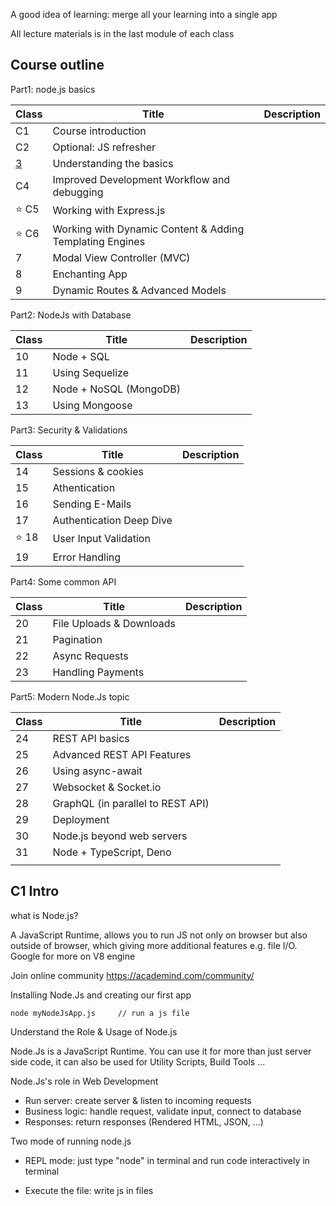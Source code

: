 A good idea of learning: merge all your learning into a single app 

All lecture materials is in the last module of each class







## Course outline

Part1: node.js basics

| Class               | Title                                                    | Description |
| ------------------- | -------------------------------------------------------- | ----------- |
| C1                  | Course introduction                                      |             |
| C2                  | Optional: JS refresher                                   |             |
| [3](./C3/README.md) | Understanding the basics                                 |             |
| C4                  | Improved Development Workflow and debugging              |             |
| :star: C5           | Working with Express.js                                  |             |
| :star: C6           | Working with Dynamic Content & Adding Templating Engines |             |
| 7                   | Modal View Controller (MVC)                              |             |
| 8                   | Enchanting App                                           |             |
| 9                   | Dynamic Routes &  Advanced Models                        |             |

Part2: NodeJs with Database

| Class | Title                  | Description |
| ----- | ---------------------- | ----------- |
| 10    | Node + SQL             |             |
| 11    | Using Sequelize        |             |
| 12    | Node + NoSQL (MongoDB) |             |
| 13    | Using Mongoose         |             |

Part3: Security & Validations

| Class     | Title                    | Description |
| --------- | ------------------------ | ----------- |
| 14        | Sessions & cookies       |             |
| 15        | Athentication            |             |
| 16        | Sending E-Mails          |             |
| 17        | Authentication Deep Dive |             |
| :star: 18 | User Input Validation    |             |
| 19        | Error Handling           |             |

Part4: Some common API

| Class | Title                    | Description |
| ----- | ------------------------ | ----------- |
| 20    | File Uploads & Downloads |             |
| 21    | Pagination               |             |
| 22    | Async Requests           |             |
| 23    | Handling Payments        |             |

Part5: Modern Node.Js topic

| Class | Title                             | Description |
| ----- | --------------------------------- | ----------- |
| 24    | REST API basics                   |             |
| 25    | Advanced REST API Features        |             |
| 26    | Using async-await                 |             |
| 27    | Websocket & Socket.io             |             |
| 28    | GraphQL (in parallel to REST API) |             |
| 29    | Deployment                        |             |
| 30    | Node.js beyond web servers        |             |
| 31    | Node + TypeScript, Deno           |             |
|       |                                   |             |





## C1 Intro

what is Node.js?

A JavaScript Runtime, allows you to run JS not only on browser but also outside of browser, which giving more additional features e.g. file I/O.  Google for more on V8 engine



Join online community https://academind.com/community/



Installing Node.Js and creating our first app

```terminal
node myNodeJsApp.js		// run a js file
```



Understand the Role & Usage of Node.js

Node.Js is a JavaScript Runtime. You can use it for more than just server side code,  it can also be used for Utility Scripts, Build Tools ...

Node.Js's role in Web Development

+ Run server: create server & listen to incoming requests
+ Business logic: handle request, validate input, connect to database
+ Responses: return responses (Rendered HTML, JSON, ...)



Two mode of running node.js

+ REPL mode: just type "node" in terminal and run code interactively in terminal

+ Execute the file: write js in files 





